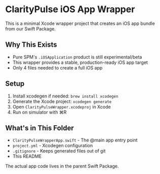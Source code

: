 # ClarityPulse iOS App Wrapper

This is a minimal Xcode wrapper project that creates an iOS app bundle from our Swift Package.

## Why This Exists

- Pure SPM's `.iOSApplication` product is still experimental/beta
- This wrapper provides a stable, production-ready iOS app target
- Only 4 files needed to create a full iOS app

## Setup

1. Install xcodegen if needed: `brew install xcodegen`
2. Generate the Xcode project: `xcodegen generate`
3. Open `ClarityPulseWrapper.xcodeproj` in Xcode
4. Run on simulator with ⌘R

## What's in This Folder

- `ClarityPulseWrapperApp.swift` - The @main app entry point
- `project.yml` - Xcodegen configuration
- `.gitignore` - Keeps generated files out of git
- This README

The actual app code lives in the parent Swift Package.